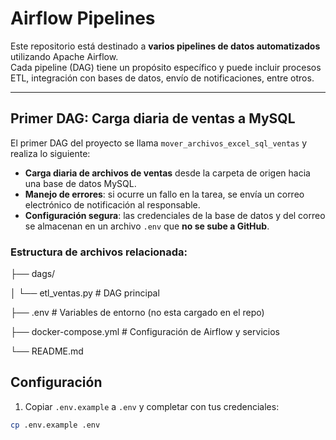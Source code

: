 # Airflow Pipelines

Este repositorio está destinado a **varios pipelines de datos automatizados** utilizando Apache Airflow.  
Cada pipeline (DAG) tiene un propósito específico y puede incluir procesos ETL, integración con bases de datos, envío de notificaciones, entre otros.

---

##  Primer DAG: Carga diaria de ventas a MySQL

El primer DAG del proyecto se llama `mover_archivos_excel_sql_ventas` y realiza lo siguiente:

- **Carga diaria de archivos de ventas** desde la carpeta de origen hacia una base de datos MySQL.  
- **Manejo de errores**: si ocurre un fallo en la tarea, se envía un correo electrónico de notificación al responsable.  
- **Configuración segura**: las credenciales de la base de datos y del correo se almacenan en un archivo `.env` que **no se sube a GitHub**.

### Estructura de archivos relacionada:
├── dags/

│ └── etl_ventas.py # DAG principal

├── .env # Variables de entorno (no esta cargado en el repo)

├── docker-compose.yml # Configuración de Airflow y servicios

└── README.md

## Configuración

1. Copiar `.env.example` a `.env` y completar con tus credenciales:

```bash
cp .env.example .env
